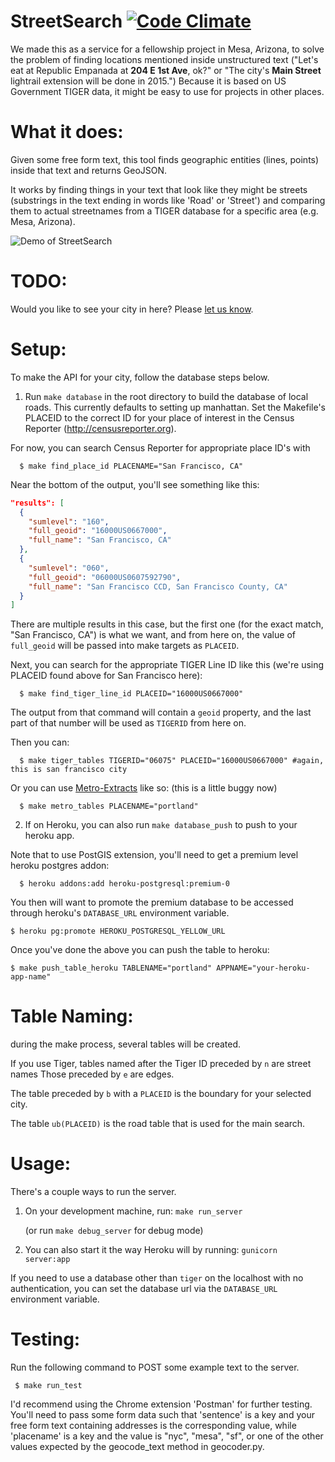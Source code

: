 
# StreetSearch [![Code Climate](https://codeclimate.com/github/codeforamerica/streetsearch/badges/gpa.svg)][codeclimate]

[codeclimate]: https://codeclimate.com/github/codeforamerica/streetsearch

We made this as a service for a fellowship project in Mesa, Arizona, to solve the problem of finding locations mentioned inside unstructured text ("Let's eat at Republic Empanada at **204 E 1st Ave**, ok?" or "The city's **Main Street** lightrail extension will be done in 2015.") Because it is based on US Government TIGER data, it might be easy to use for projects in other places. 

# What it does:

Given some free form text, this tool finds geographic entities (lines, points) inside that text and returns GeoJSON.

It works by finding things in your text that look like they might be streets (substrings in the text ending in words like 'Road' or 'Street') and comparing them to actual streetnames from a TIGER database for a specific area (e.g. Mesa, Arizona).

![Demo of StreetSearch](http://cdn.makeagif.com/media/10-26-2014/fqZltC.gif)

# TODO:

Would you like to see your city in here? Please [let us know](https://github.com/codeforamerica/streetsearch/issues/new).

# Setup:

To make the API for your city, follow the database steps below.

1. Run `make database` in the root directory to build the database of local roads. This currently defaults to setting up manhattan. Set the Makefile's PLACEID to the correct ID for your place of interest in the Census Reporter (http://censusreporter.org).

  For now, you can search Census Reporter for appropriate place ID's with
  
      $ make find_place_id PLACENAME="San Francisco, CA"
      
  Near the bottom of the output, you'll see something like this:
  
  ```json
  "results": [
    {
      "sumlevel": "160",
      "full_geoid": "16000US0667000",
      "full_name": "San Francisco, CA"
    },
    {
      "sumlevel": "060",
      "full_geoid": "06000US0607592790",
      "full_name": "San Francisco CCD, San Francisco County, CA"
    }
  ]
  ```
  
  There are multiple results in this case, but the first one (for the exact match, "San Francisco, CA") is what we want, and from here on, the value of `full_geoid` will be passed into make targets as `PLACEID`.

  Next, you can search for the appropriate TIGER Line ID like this (we're using PLACEID found above for San Francisco here):
  
      $ make find_tiger_line_id PLACEID="16000US0667000"

  The output from that command will contain a `geoid` property, and the last part of that number will be used as `TIGERID` from here on.
  
  Then you can:
  
      $ make tiger_tables TIGERID="06075" PLACEID="16000US0667000" #again, this is san francisco city

  Or you can use [Metro-Extracts](http://metro.teczno.com/) like so: (this is a little buggy now)
  
      $ make metro_tables PLACENAME="portland"

2. If on Heroku, you can also run `make database_push` to push to your heroku app. 

  Note that to use PostGIS extension, you'll need to get a premium level heroku postgres addon: 
   
      $ heroku addons:add heroku-postgresql:premium-0

You then will want to promote the premium database to be accessed through heroku's `DATABASE_URL` environment variable.

    $ heroku pg:promote HEROKU_POSTGRESQL_YELLOW_URL

Once you've done the above you can push the table to heroku:

    $ make push_table_heroku TABLENAME="portland" APPNAME="your-heroku-app-name"

# Table Naming:

during the make process, several tables will be created.

If you use Tiger, tables named after the Tiger ID preceded by `n` are street names
Those preceded by `e` are edges.

The table preceded by `b` with a `PLACEID` is the boundary for your selected city.

The table `ub(PLACEID)` is the road table that is used for the main search.

# Usage:

There's a couple ways to run the server.

1. On your development machine, run: `make run_server`

   (or run `make debug_server` for debug mode)

2. You can also start it the way Heroku will by running: `gunicorn server:app`

If you need to use a database other than `tiger` on the localhost with no authentication, you can set the database url via the `DATABASE_URL` environment variable.

# Testing:

Run the following command to POST some example text to the server.

	 $ make run_test

I'd recommend using the Chrome extension 'Postman' for further testing. You'll need to pass some form data such that 'sentence' is a key and your free form text containing addresses is the corresponding value, while 'placename' is a key and the value is "nyc", "mesa", "sf", or one of the other values expected by the geocode_text method in geocoder.py.
